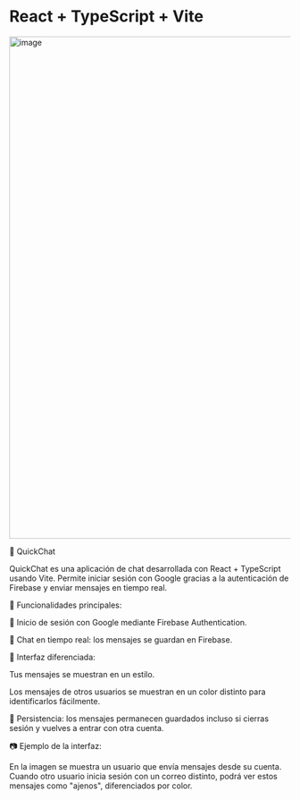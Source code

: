 # React + TypeScript + Vite

<img width="1419" height="898" alt="image" src="https://github.com/user-attachments/assets/bf693f7c-d50a-4f57-850c-e93a262721fb" />

📌 QuickChat

QuickChat es una aplicación de chat desarrollada con React + TypeScript usando Vite.
Permite iniciar sesión con Google gracias a la autenticación de Firebase y enviar mensajes en tiempo real.

🚀 Funcionalidades principales:

🔑 Inicio de sesión con Google mediante Firebase Authentication.

💬 Chat en tiempo real: los mensajes se guardan en Firebase.

🎨 Interfaz diferenciada:

Tus mensajes se muestran en un estilo.

Los mensajes de otros usuarios se muestran en un color distinto para identificarlos fácilmente.

📂 Persistencia: los mensajes permanecen guardados incluso si cierras sesión y vuelves a entrar con otra cuenta.

📷 Ejemplo de la interfaz:

En la imagen se muestra un usuario que envía mensajes desde su cuenta.
Cuando otro usuario inicia sesión con un correo distinto, podrá ver estos mensajes como "ajenos", diferenciados por color.
